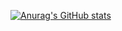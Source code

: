 
[![Anurag's GitHub stats](https://github-readme-stats.vercel.app/api?username=chgsilva&count_private=true)](https://github.com/anuraghazra/github-readme-stats)
